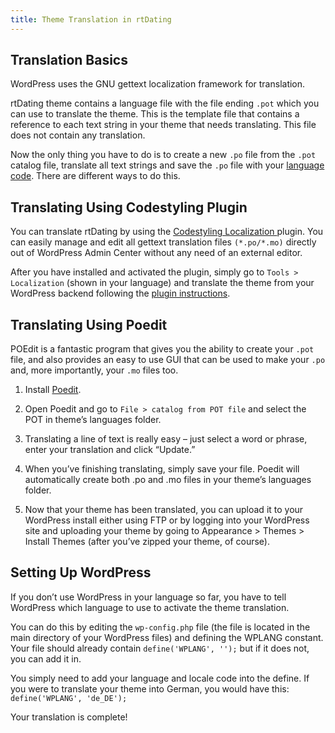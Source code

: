 ```yaml
---
title: Theme Translation in rtDating
---
```



## Translation Basics
WordPress uses the GNU gettext localization framework for translation.

rtDating theme contains a language file with the file ending `.pot` which you can use to translate the theme. This is the template file that contains a reference to each text string in your theme that needs translating. This file does not contain any translation.

Now the only thing you have to do is to create a new `.po` file from the `.pot` catalog file, translate all text strings and save the `.po` file with your <a href="http://codex.wordpress.org/WordPress_in_Your_Language" target="_blank">language code</a>. There are different ways to do this.

## Translating Using Codestyling Plugin
You can translate rtDating by using the <a href="http://wordpress.org/extend/plugins/codestyling-localization/" target="_blank">Codestyling Localization </a> plugin. You can easily manage and edit all gettext translation files `(*.po/*.mo)` directly out of WordPress Admin Center without any need of an external editor.

After you have installed and activated the plugin, simply go to `Tools > Localization` (shown in your language) and translate the theme from your WordPress backend following the <a href="http://www.code-styling.de/english/development/wordpress-plugin-codestyling-localization-en" target="_blank">plugin instructions</a>.

## Translating Using Poedit
POEdit is a fantastic program that gives you the ability to create your `.pot` file, and also provides an easy to use GUI that can be used to make your `.po` and, more importantly, your `.mo` files too.

1. Install <a title="Poedit downloads" href="http://www.poedit.net/download.php" target="_blank">Poedit</a>.

2. Open Poedit and go to `File > catalog from POT file` and select the POT in theme’s languages folder.

3. Translating a line of text is really easy – just select a word or phrase, enter your translation and click “Update.”

4. When you’ve finishing translating, simply save your file. Poedit will automatically create both .po and .mo files in your theme’s languages folder.

5. Now that your theme has been translated, you can upload it to your WordPress install either using FTP or by logging into your WordPress site and uploading your theme by going to Appearance > Themes > Install Themes (after you’ve zipped your theme, of course).

## Setting Up WordPress
If you don’t use WordPress in your language so far, you have to tell WordPress which language to use to activate the theme translation.

You can do this by editing the `wp-config.php` file (the file is located in the main directory of your WordPress files) and defining the WPLANG constant. Your file should already contain `define('WPLANG', '');` but if it does not, you can add it in.

You simply need to add your language and locale code into the define. If you were to translate your theme into German, you would have this:
`define('WPLANG', 'de_DE');`

Your translation is complete!